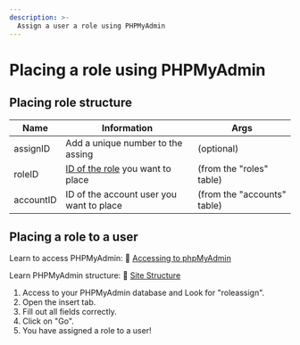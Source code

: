 ```yaml
---
description: >-
  Assign a user a role using PHPMyAdmin
---
```


# Placing a role using PHPMyAdmin

## Placing role structure

| Name | Information | Args |
| ---- | ----------- | ---- |
| assignID | Add a unique number to the assing | (optional) |
| roleID | [ID of the role](create-roles.md) you want to place | (from the "roles" table) |
| accountID | ID of the account user you want to place | (from the "accounts" table) |

## Placing a role to a user

Learn to access PHPMyAdmin: 🔐 [Accessing to phpMyAdmin](site-structure.md)

Learn PHPMyAdmin structure: 🔐 [Site Structure](site-structure.md)



1. Access to your PHPMyAdmin database and Look for "roleassign".
2. Open the insert tab.
3. Fill out all fields correctly.
4. Click on "Go".
5. You have assigned a role to a user!